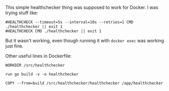 This simple healthchecker thing was supposed to work for Docker. I was trying stuff like:

```
#HEALTHCHECK --timeout=5s --interval=10s --retries=1 CMD ./healthchecker || exit 1
#HEALTHCHECK CMD ./healthchecker || exit 1
```

But it wasn't working, even though running it with `docker exec` was working just fine.

Other useful lines in Dockerfile:

```
WORKDIR /src/healthchecker

run go build -v -o healthchecker
```

```
COPY --from=build /src/healthchecker/healthchecker /app/healthchecker
```

